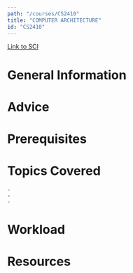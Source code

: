 ```yaml
---
path: "/courses/CS2410"
title: "COMPUTER ARCHITECTURE"
id: "CS2410"
---
```


[Link to SCI]("http://courses.sci.pitt.edu/courses/courses/view/CS-2410")

# General Information

# Advice

# Prerequisites

<!-- PREREQ_REPLACEMENT (Do not remove) -->

<!-- END PREREQ_REPLACEMENT (Do not remove) -->

# Topics Covered

    -
    -
    -

# Workload

<!-- TESTIMONIALS
# Testimonials
This gets replaced with Gatsby, its
data comes from Google Sheets for easier
editing!
-->

# Resources
